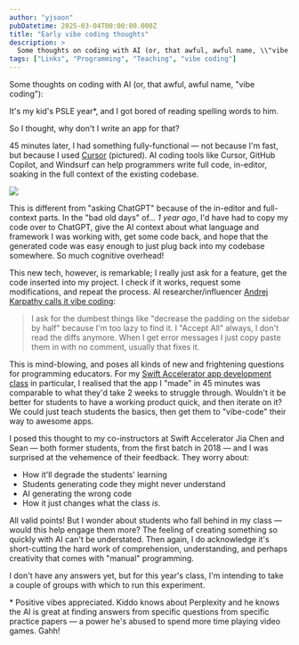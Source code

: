 ```yaml
---
author: "yjsoon"
pubDatetime: 2025-03-04T00:00:00.000Z
title: "Early vibe coding thoughts"
description: >
  Some thoughts on coding with AI (or, that awful, awful name, \\"vibe coding\\"):It's my kid's PSLE year*, and I got bored of reading spelling words to him...
tags: ["Links", "Programming", "Teaching", "vibe coding"]
---
```



Some thoughts on coding with AI (or, that awful, awful name, "vibe coding"):  
  
It's my kid's PSLE year\*, and I got bored of reading spelling words to him.  
  
So I thought, why don't I write an app for that?  
  
45 minutes later, I had something fully-functional — not because I'm fast, but because I used [Cursor](http://cursor.com) (pictured). AI coding tools like Cursor, GitHub Copilot, and Windsurf can help programmers write full code, in-editor, soaking in the full context of the existing codebase.

[![](/images/2025/08/image-1-1024x263.png)](https://yjsoon.com/wp-content/uploads/2025/08/image-1.png)

This is different from "asking ChatGPT" because of the in-editor and full-context parts. In the "bad old days" of... _1 year ago_, I'd have had to copy my code over to ChatGPT, give the AI context about what language and framework I was working with, get some code back, and hope that the generated code was easy enough to just plug back into my codebase somewhere. So much cognitive overhead!  
  
This new tech, however, is remarkable; I really just ask for a feature, get the code inserted into my project. I check if it works, request some modifications, and repeat the process. AI researcher/influencer [Andrej Karpathy calls it vibe coding](https://x.com/karpathy/status/1886192184808149383?lang=en):

> I ask for the dumbest things like "decrease the padding on the sidebar by half" because I'm too lazy to find it. I "Accept All" always, I don't read the diffs anymore. When I get error messages I just copy paste them in with no comment, usually that fixes it.

This is mind-blowing, and poses all kinds of new and frightening questions for programming educators. For my [Swift Accelerator app development class](http://swiftinsg.org) in particular, I realised that the app I "made" in 45 minutes was comparable to what they'd take 2 weeks to struggle through. Wouldn't it be better for students to have a working product quick, and then iterate on it? We could just teach students the basics, then get them to "vibe-code" their way to awesome apps.  
  
I posed this thought to my co-instructors at Swift Accelerator Jia Chen and Sean — both former students, from the first batch in 2018 — and I was surprised at the vehemence of their feedback. They worry about:

*   How it'll degrade the students' learning
*   Students generating code they might never understand
*   AI generating the wrong code
*   How it just changes what the class _is_.

All valid points! But I wonder about students who fall behind in my class — would this help engage them more? The feeling of creating something so quickly with AI can't be understated. Then again, I do acknowledge it's short-cutting the hard work of comprehension, understanding, and perhaps creativity that comes with "manual" programming.  
  
I don't have any answers yet, but for this year's class, I'm intending to take a couple of groups with which to run this experiment.  
  
\* Positive vibes appreciated. Kiddo knows about Perplexity and he knows the AI is great at finding answers from specific questions from specific practice papers —&nbsp;a power he's abused to spend more time playing video games. Gahh!